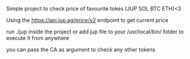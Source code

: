 Simple project to check price of favourite tokes (JUP SOL BTC ETH)<3

Using the https://api.jup.ag/price/v2 endpoint to get current price

run ./jup inside the project or add jup file to your /usr/local/bin/ folder to execute it from anywhere

you can pass the CA as argument to check any other tokens 